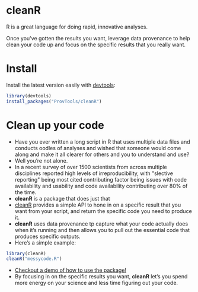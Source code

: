 # cleanR

R is a great language for doing rapid, innovative analyses. 

Once you've gotten the results you want, leverage data provenance to
help clean your code up and focus on the specific results that you
really want.

Install
=======

Install the latest version easily with [devtools](https://github.com/hadley/devtools):

```R
library(devtools)
install_packages("ProvTools/cleanR")
```

Clean up your code
==================

- Have you ever written a long script in R that uses multiple data
  files and conducts oodles of analyses and wished that someone would
  come along and make it all clearer for others and you to understand
  and use?
- Well you’re not alone. 
- In a recent survey of over 1500 scientists from across multiple
  disciplines reported high levels of irreproducibility, with "slective reporting" being 
  most cited contributing factor being issues with code availability
  and usability and code availability contributing over 80% of the time.
- **cleanR** is a package that does just that
- [cleanR](https://github.com/ProvTools/cleanR) provides a simple API to
hone in on a specific result that you want from your script, and
return the specific code you need to produce it.
- **cleanR** uses data provenance tp capture what your code actually
  does when it’s running and then allows you to pull out the essential
  code that produces specific outputs.
- Here’s a simple example:
```R
library(cleanR)
cleanR("messycode.R")
```
- [Checkout a demo of how to use the package!](http://tinyurl.com/ProvTools-cleanR)
- By focusing in on the specific results you want, **cleanR** let’s
  you spend more energy on your science and less time figuring out
  your code.




